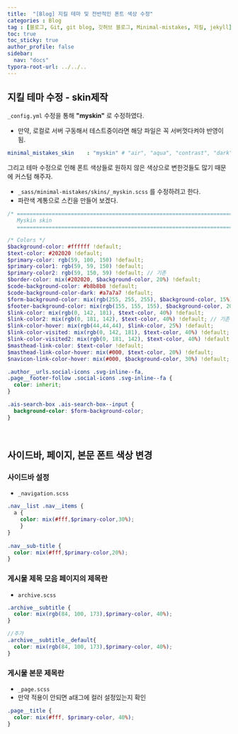 ```yaml
---
title:  "[Blog] 지킬 테마 및 전반적인 폰트 색상 수정"
categories : Blog
tag : [블로그, Git, git blog, 깃허브 블로그, Minimal-mistakes, 지킬, jekyll]
toc: true
toc_sticky: true
author_profile: false
sidebar:
  nav: "docs"
typora-root-url: ../../..
---
```




## 지킬 테마 수정 - skin제작

`_config.yml` 수정을 통해 **"myskin"** 로 수정하였다.

* 만약, 로컬로 서버 구동해서 테스트중이라면 해당 파일은 꼭 서버껏다켜야 반영이 됨.

```yaml
minimal_mistakes_skin    : "myskin" # "air", "aqua", "contrast", "dark", "dirt", "neon", "mint", "plum", "sunrise"
```



그리고 테마 수정으로 인해 폰트 색상들로 원하지 않은 색상으로 변한것들도 많기 때문에 커스텀 해주자.

* `_sass/minimal-mistakes/skins/_myskin.scss` 를 수정하려고 한다.
* 파란색 계통으로 스킨을 만들어 보겠다.

```scss
/* ==========================================================================
   Myskin skin
   ========================================================================== */

/* Colors */
$background-color: #ffffff !default;
$text-color: #202020 !default;
$primary-color: rgb(59, 100, 150) !default;
$primary-color1: rgb(59, 59, 150) !default;
$primary-color2: rgb(59, 150, 59) !default; // 기존
$border-color: mix(#202020, $background-color, 20%) !default;
$code-background-color: #b8b8b8 !default;
$code-background-color-dark: #a7a7a7 !default;
$form-background-color: mix(rgb(255, 255, 255), $background-color, 15%) !default;
$footer-background-color: mix(rgb(155, 155, 155), $background-color, 20%) !default;
$link-color: mix(rgb(0, 142, 181), $text-color, 40%) !default;
$link-color2: mix(rgb(0, 181, 142), $text-color, 40%) !default; // 기존
$link-color-hover: mix(rgb(44,44,44), $link-color, 25%) !default;
$link-color-visited: mix(rgb(0, 142, 181), $text-color, 40%) !default;
$link-color-visited2: mix(rgb(0, 181, 142), $text-color, 40%) !default; // 기존
$masthead-link-color: $text-color !default;
$masthead-link-color-hover: mix(#000, $text-color, 20%) !default;
$navicon-link-color-hover: mix(#000, $background-color, 30%) !default;

.author__urls.social-icons .svg-inline--fa,
.page__footer-follow .social-icons .svg-inline--fa {
  color: inherit;
}

.ais-search-box .ais-search-box--input {
  background-color: $form-background-color;
}
```

<br>

## 사이드바, 페이지, 본문 폰트 색상 변경



### 사이드바 설정

* `_navigation.scss`

```scss
.nav__list .nav__items {
  a {
    color: mix(#fff,$primary-color,30%);
    }
}
      
.nav__sub-title {
  color: mix(#fff,$primary-color,20%);
}
```





### 게시물 제목 모음 페이지의 제목란

* `archive.scss`

```scss
.archive__subtitle {
  color: mix(rgb(84, 100, 173),$primary-color, 40%);
}

//추가
.archive__subtitle__default{
  color: mix(rgb(84, 100, 173),$primary-color, 40%);
}
```





### 게시물 본문 제목란

* `_page.scss`
* 만약 적용이 안되면 a태그에 컬러 설정있는지 확인 

```scss
.page__title {
  color: mix(#fff, $primary-color, 40%);
}
```
